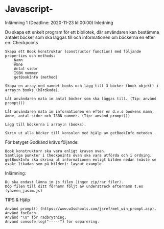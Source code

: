 # Javascript-
Inlämning 1 (Deadline: 2020-11-23 kl 00:00)
Inledning

Du skapa ett enkelt program för ett bibliotek, där användaren kan bestämma antalet böcker som ska läggas till och informationen om böckerna en efter en.
Checkpoints

    Skapa ett Book konstruktur (constructor function) med följande properties och methods:
        Namn
        Ämne
        Antal sidor
        ISBN nummer
        getBookInfo (method)

    Skapa en array med namnet books och lägg till 3 böcker (book objekt) i array:n books (hårdkoda).

    Låt användaren mata in antal böcker som ska läggas till. (Tip: använd prompt())

    Låt användaren mata in informationen en efter en d.v.s bookens namn, ämne, antal sidor och ISBN nummer. (Tip: använd prompt())

    Lägg till böckerna i array:n (books).

    Skriv ut alla böcker till konsolen med hjälp av getBookInfo metoden.

För betyget Godkänd krävs följande:

    Book konstruktorn ska vara enligt kraven ovan.
    Samtliga punkter i Checkpoints ovan ska vara utförda och i ordning.
    getBookInfo ska skriva ut informationen enligt bilden nedan (måste se exakt likadan som på bilden): layout example

Inlämning:

    Du ska endast lämna in js filen (ingen zip/rar filer).
    Döp filen till ditt förnamn följt av understreck efternamn t.ex (yazeen_jasim.js)

TIPS & Hjälp

    Använd prompt() (https://www.w3schools.com/jsref/met_win_prompt.asp).
    Använd forEach.
    Använd "\n" för radbrytning.
    Använd console.log("-----") för separering.
